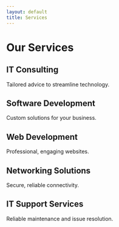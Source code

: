 ```yaml
---
layout: default
title: Services
---
```


# Our Services

## IT Consulting
Tailored advice to streamline technology.

## Software Development
Custom solutions for your business.

## Web Development
Professional, engaging websites.

## Networking Solutions
Secure, reliable connectivity.

## IT Support Services
Reliable maintenance and issue resolution.
